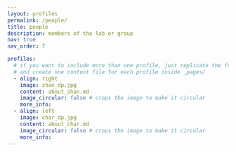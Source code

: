 ```yaml
---
layout: profiles
permalink: /people/
title: people
description: members of the lab or group
nav: true
nav_order: 7

profiles:
  # if you want to include more than one profile, just replicate the following block
  # and create one content file for each profile inside _pages/
  - align: right
    image: shan_dp.jpg
    content: about_shan.md
    image_circular: false # crops the image to make it circular
    more_info: 
  - align: left
    image: char_dp.jpg
    content: about_char.md
    image_circular: false # crops the image to make it circular
    more_info: 
---
```

